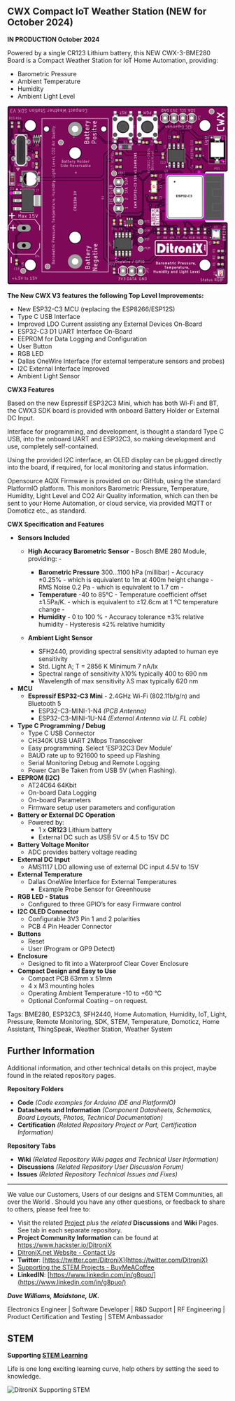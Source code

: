 ## CWX Compact IoT Weather Station (NEW for October 2024)

**IN PRODUCTION October 2024**

Powered by a single CR123 Lithium battery, this NEW CWX-3-BME280 Board is a Compact Weather Station for IoT Home Automation, providing:

 - Barometric Pressure
 - Ambient Temperature
 - Humidity
 - Ambient Light Level

![New CWX 3 - Compact Weather Station](https://github.com/DitroniX/CWX-Compact-Weather-Station/blob/main/Datasheets%20and%20Information/CWX3%20ESP32C3%20SDK%20v1.2409.101%203D%20PCA.png)

**The New CWX V3 features the following Top Level Improvements:**

 - New ESP32-C3 MCU (replacing the ESP8266/ESP12S) 
 - Type C USB Interface
 - Improved LDO Current assisting any External Devices On-Board
 - ESP32-C3 D1 UART Interface On-Board 
 - EEPROM for Data Logging and Configuration
 - User Button
 - RGB LED
 - Dallas OneWire Interface (for external temperature sensors and probes)
 - I2C External Interface Improved
 - Ambient Light Sensor

**CWX3 Features**

Based on the new Espressif ESP32C3 Mini, which has both Wi-Fi and BT, the CWX3 SDK board is provided with onboard Battery Holder or External DC Input.

Interface for programming, and development, is thought a standard Type C USB, into the onboard UART and ESP32C3, so making development and use, completely self-contained.

Using the provided I2C interface, an OLED display can be plugged directly into the board, if required, for local monitoring and status information.

Opensource AQIX Firmware is provided on our GitHub, using the standard PlatformIO platform. This monitors Barometric Pressure, Temperature, Humidity, Light Level and CO2 Air Quality information, which can then be sent to your Home Automation, or cloud service, via provided MQTT or Domoticz etc., as standard.

**CWX Specification and Features**

-   **Sensors Included**
    -   **High Accuracy Barometric Sensor**  - Bosch BME 280 Module, providing: -  
	    - **Barometric Pressure**  300...1100 hPa (millibar) - Accuracy ±0.25% - which is equivalent to 1m at 400m height change - RMS Noise 0.2 Pa - which is equivalent to 1.7 cm -  
	    - **Temperature**  -40 to 85°C - Temperature coefficient offset ±1.5Pa/K. - which is equivalent to ±12.6cm at 1 °C temperature change -  
	    - **Humidity**  - 0 to 100 % - Accuracy tolerance ±3% relative humidity - Hysteresis ≤2% relative humidity
    
    -   **Ambient Light Sensor**
        -   SFH2440, providing spectral sensitivity adapted to human eye sensitivity
        -   Std. Light A; T = 2856 K Minimum 7 nA/lx
        -   Spectral range of sensitivity λ10% typically 400 to 690 nm
        -   Wavelength of max sensitivity λS max typically 620 nm
-   **MCU**
    -   **Espressif ESP32-C3 Mini**  - 2.4GHz Wi-Fi (802.11b/g/n) and Bluetooth 5
        -   ESP32-C3-MINI-1-N4  _(PCB Antenna)_
        -   ESP32-C3-MINI-1U-N4  _(External Antenna via U. FL cable)_
-   **Type C Programming / Debug**
    -   Type C USB Connector
    -   CH340K USB UART 2Mbps Transceiver
    -   Easy programming. Select ‘ESP32C3 Dev Module’
    -   BAUD rate up to 921600 to speed up Flashing
    -   Serial Monitoring Debug and Remote Logging
    -   Power Can Be Taken from USB 5V (when Flashing).
-   **EEPROM (I2C)**
    -   AT24C64 64Kbit
    -   On-board Data Logging
    -   On-board Parameters
    -   Firmware setup user parameters and configuration
-   **Battery or External DC Operation**
    -   Powered by:
        -   1 x  **CR123**  Lithium battery
        -   External DC such as USB 5V or 4.5 to 15V DC
-   **Battery Voltage Monitor**
    -   ADC provides battery voltage reading
-   **External DC Input**
    -   AMS1117 LDO allowing use of external DC input 4.5V to 15V
-   **External Temperature**
    -   Dallas OneWire Interface for External Temperatures
        -   Example Probe Sensor for Greenhouse
-   **RGB LED - Status**
    -   Configured to three GPIO’s for easy Firmware control
-   **I2C OLED Connector**
    -   Configurable 3V3 Pin 1 and 2 polarities
    -   PCB 4 Pin Header Connector
-   **Buttons**
    -   Reset
    -   User (Program or GP9 Detect)
-   **Enclosure**
    -   Designed to fit into a Waterproof Clear Cover Enclosure
-   **Compact Design and Easy to Use**
    -   Compact PCB 63mm x 51mm
    -   4 x M3 mounting holes
    -   Operating Ambient Temperature -10 to +60 °C
    -   Optional Conformal Coating – on request.


Tags: BME280, ESP32C3, SFH2440, Home Automation, Humidity, IoT, Light, Pressure, Remote Monitoring, SDK, STEM, Temperature, Domoticz, Home Assistant, ThingSpeak, Weather Station, Weather System



## **Further Information**

Additional information, and other technical details on this project, maybe found in the related repository pages.

**Repository Folders**

 - **Code** *(Code examples for Arduino  IDE and PlatformIO)*
 -  **Datasheets and Information** *(Component Datasheets, Schematics, Board Layouts, Photos, Technical Documentation)*
 - **Certification** *(Related Repository Project or Part, Certification Information)*

**Repository Tabs**

 - **Wiki** *(Related Repository Wiki pages and Technical User Information)*
 - **Discussions** *(Related Repository User Discussion Forum)*
 - **Issues** *(Related Repository Technical Issues and Fixes)*

***

We value our Customers, Users of our designs and STEM Communities, all over the World . Should you have any other questions, or feedback to share to others, please feel free to:

* Visit the related [Project](https://github.com/DitroniX?tab=repositories) *plus the related* **Discussions** and **Wiki** Pages.  See tab in each separate repository.
* **Project Community Information** can be found at https://www.hackster.io/DitroniX
* [DitroniX.net Website - Contact Us](https://ditronix.net/contact/)
* **Twitter**: [https://twitter.com/DitroniX](https://twitter.com/DitroniX)
* [Supporting the STEM Projects - BuyMeACoffee](https://www.buymeacoffee.com/DitroniX)
*  **LinkedIN**: [https://www.linkedin.com/in/g8puo/](https://www.linkedin.com/in/g8puo/)

***Dave Williams, Maidstone, UK.***

Electronics Engineer | Software Developer | R&D Support | RF Engineering | Product Certification and Testing | STEM Ambassador

## STEM

**Supporting [STEM Learning](https://www.stem.org.uk/)**

Life is one long exciting learning curve, help others by setting the seed to knowledge.

![DitroniX Supporting STEM](https://hackster.imgix.net/uploads/attachments/1606838/stem_ambassador_-_100_volunteer_badge_edxfxlrfbc1_bjdqharfoe1_xbqi2KUcri.png?auto=compress%2Cformat&w=540&fit=max)

